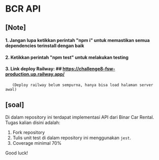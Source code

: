 # BCR API

## [Note]
 #### 1. Jangan lupa ketikkan perintah "npm i" untuk memastikan semua dependencies terinstall dengan baik
 #### 2. Ketikkan perintah "npm test" untuk melakukan testing
 #### 3. Link deploy Railway: ## https://challenge8-fsw-production.up.railway.app/  
       (Deploy railway belum sempurna, hanya bisa load halaman server awal)


## [soal]
Di dalam repository ini terdapat implementasi API dari Binar Car Rental.
Tugas kalian disini adalah:
1. Fork repository
2. Tulis unit test di dalam repository ini menggunakan `jest`.
3. Coverage minimal 70%

Good luck!
